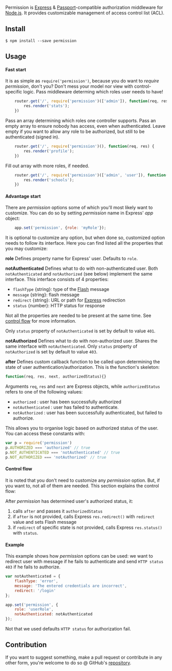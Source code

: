 Permission is [Express](http://expressjs.com/) & [Passport](http://passportjs.org/)-compatible authorization
middleware for [Node.js](http://nodejs.org/). It provides customizable management of access control list (ACL).

## Install

    $ npm install --save permission


## Usage

#### Fast start
It is as simple as `require('permission')`, because you do want to _require permission_, don't you? Don't mess your model nor view with control-specific logic. Pass middleware determing which roles user needs to have!
```JavaScript
	router.get('/', require('permission')(['admin']), function(req, res) {
    	res.render('stats');
	})
```

Pass an array determining which roles one controller supports. 
Pass an empty array to ensure nobody has access, even when authenticated. 
Leave empty if you want to allow any role to be authorized, but still to be authenticated (signed in).

```JavaScript
	router.get('/', require('permission')(), function(req, res) {
    	res.render('profile');
	})
```

Fill out array with more roles, if needed.
```JavaScript
	router.get('/', require('permission')(['admin', 'user']), function(req, res) {
    	res.render('schools');
	})
```

#### Advantage start
There are _permission_ options some of which you'll most likely want to customize. You can do so by setting _permission_ name in Express' _app_ object:
```JavaScript
	app.set('permission', {role: 'myRole'});
```
It is optional to customize any option, but when done so, customized option needs to follow its interface. 
Here you can find listed all the properties that you may customize:

**role**
Defines property name for Express' user. Defaults to ```role```.

**notAuthenticated**
Defines what to do with non-authenticated user. Both ```notAuthenticated``` and ```notAuthorized``` (see below) implement the same interface. This interface consists of 4 properties:

- ```flashType``` {string}: type of the [Flash](https://www.npmjs.com/package/flash) message
- ```message``` {string}: flash message
- ```redirect``` {string}: URL or path for [Express](https://www.npmjs.com/package/express) redirection
- ```status``` {number}: HTTP status for response

Not all the properties are needed to be present at the same time. See [control flow](https://www.npmjs.com/package/permission#control-flow) for more information.

Only ```status``` property of ```notAuthenticated``` is set by default to value ```401```.

**notAuthorized**
Defines what to do with non-authorized user. Shares the same interface with ```notAuthenticated```. 
Only ```status``` property of ```notAuthorized``` is set by default to value ```403```.

**after**
Defines custom callback function to be called upon determining the state of user authentication/authorization. This is the function's skeleton:

```JavaScript
function(req, res, next, authorizedStatus){}
```
Arguments ```req```, ```res``` and ```next``` are Express objects, while ```authorizedStatus``` refers to one of the following values:

- ```authorized``` : user has been successfully authorized
- ```notAuthenticated``` : user has failed to authenticate.
- ```notAuthorized``` : user has been successfully authenticated, but failed to authorize.

This allows you to organise logic based on authorized status of the user.
You can access these constants with:
```JavaScript
var p = require('permission')
p.AUTHORIZED === 'authorized' // true
p.NOT_AUTHENTICATED === 'notAuthenticated' // true
p.NOT_AUTHORIZED === 'notAuthorized' // true
```

#### Control flow
It is noted that you don't need to customize any _permission_ option. But, if you want to, not all of them are needed. This section explains the control flow:

After _permission_ has determined user's authorized status, it:
1. calls ```after``` and passes it ```authorizedStatus```
2. if ```after``` is not provided, calls Express ```res.redirect()``` with ```redirect``` value and sets Flash message
3. if ```redirect``` of specific state is not provided, calls Express ```res.status()``` with ```status```.

#### Example
This example shows how _permission_ options can be used: we want to redirect user with message if he fails to authenticate and send ```HTTP status 403``` if he fails to authorize.
```JavaScript
var notAuthenticated = {
	flashType: 'error',
	message: 'The entered credentials are incorrect',
	redirect: '/login'
};

app.set('permission', {
	role: 'userRole',
	notAuthenticated: notAuthenticated 
});
```
Not that we used defaults ```HTTP status``` for authorization fail. 


## Contribution
If you want to suggest something, make a pull request or contribute in any other form, you're welcome to do so @ GitHub's [repository](https://github.com/ttenodi/permission).